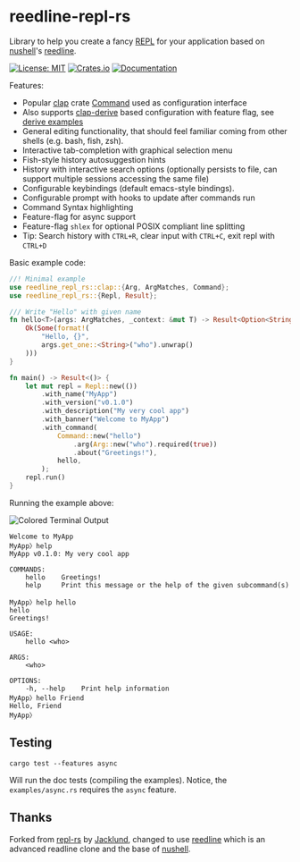 # reedline-repl-rs

Library to help you create a fancy [REPL](https://en.wikipedia.org/wiki/Read%E2%80%93eval%E2%80%93print_loop) for your application based on [nushell](https://github.com/nushell/nushell)'s [reedline](https://github.com/nushell/reedline).

[![License: MIT](https://img.shields.io/badge/License-MIT-blue.svg)](https://opensource.org/licenses/MIT)
[![Crates.io](https://img.shields.io/crates/v/reedline-repl-rs.svg)](https://crates.io/crates/reedline-repl-rs)
[![Documentation](https://docs.rs/reedline-repl-rs/badge.svg)](https://docs.rs/reedline-repl-rs/latest/)

Features:
- Popular [clap](https://github.com/clap-rs/clap) crate [Command](https://docs.rs/clap/latest/clap/type.Command.html) used as configuration interface
- Also supports [clap-derive](https://docs.rs/clap/latest/clap/_derive/) based configuration with feature flag, see [derive examples](https://github.com/arturh85/reedline-repl-rs/tree/main/examples/derive)
- General editing functionality, that should feel familiar coming from other shells (e.g. bash, fish, zsh).
- Interactive tab-completion with graphical selection menu 
- Fish-style history autosuggestion hints
- History with interactive search options (optionally persists to file, can support multiple sessions accessing the same file)
- Configurable keybindings (default emacs-style bindings).
- Configurable prompt with hooks to update after commands run
- Command Syntax highlighting 
- Feature-flag for async support
- Feature-flag `shlex` for optional POSIX compliant line splitting
- Tip: Search history with `CTRL+R`, clear input with `CTRL+C`, exit repl with `CTRL+D` 

Basic example code:

```rust
//! Minimal example
use reedline_repl_rs::clap::{Arg, ArgMatches, Command};
use reedline_repl_rs::{Repl, Result};

/// Write "Hello" with given name
fn hello<T>(args: ArgMatches, _context: &mut T) -> Result<Option<String>> {
    Ok(Some(format!(
        "Hello, {}",
        args.get_one::<String>("who").unwrap()
    )))
}

fn main() -> Result<()> {
    let mut repl = Repl::new(())
        .with_name("MyApp")
        .with_version("v0.1.0")
        .with_description("My very cool app")
        .with_banner("Welcome to MyApp")
        .with_command(
            Command::new("hello")
                .arg(Arg::new("who").required(true))
                .about("Greetings!"),
            hello,
        );
    repl.run()
}
```

Running the example above:

![Colored Terminal Output](screenshot.png)
```plain
Welcome to MyApp
MyApp〉help
MyApp v0.1.0: My very cool app

COMMANDS:
    hello    Greetings!
    help     Print this message or the help of the given subcommand(s)

MyApp〉help hello
hello
Greetings!

USAGE:
    hello <who>

ARGS:
    <who>

OPTIONS:
    -h, --help    Print help information
MyApp〉hello Friend
Hello, Friend
MyApp〉
```

## Testing

``` shell
cargo test --features async
```

Will run the doc tests (compiling the examples). Notice, the `examples/async.rs` requires the `async` feature.

## Thanks

Forked from [repl-rs](https://github.com/jacklund/repl-rs) by [Jacklund](https://github.com/jacklund), 
changed to use [reedline](https://github.com/nushell/reedline) which is an advanced readline clone
and the base of [nushell](https://github.com/nushell/nushell).

